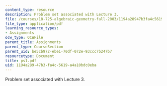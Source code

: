 ```yaml
---
content_type: resource
description: Problem set associated with Lecture 3.
file: /courses/18-725-algebraic-geometry-fall-2003/1194a28947b3fa4c5619a4a10bdc0eba_ps1.pdf
file_type: application/pdf
learning_resource_types:
- Assignments
ocw_type: OCWFile
parent_title: Assignments
parent_type: CourseSection
parent_uid: be5cb972-ebe1-70df-072e-93ccc7b247b7
resourcetype: Document
title: ps1.pdf
uid: 1194a289-47b3-fa4c-5619-a4a10bdc0eba
---
```

Problem set associated with Lecture 3.

